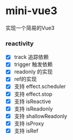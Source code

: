 # mini-vue3
实现一个简易的Vue3

### reactivity

- [x] track 追踪依赖
- [x] trigger 触发依赖
- [x] readonly 的实现
- [x] ref的实现 
- [x] 支持 effect.scheduler
- [x] 支持 effect.stop
- [x] 支持 isReactive
- [x] 支持 isReadonly
- [x] 支持 shallowReadonly
- [x] 支持 isProxy 
- [x] 支持 isRef 